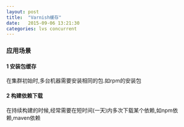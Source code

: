 ```yaml
---
layout: post
title:  "Varnish缓存"
date:   2015-09-06 13:21:30
categories: lvs concurrent
---
```


### 应用场景

#### 1 安装包缓存
在集群初始时,多台机器需要安装相同的包.如rpm的安装包

#### 2 构建依赖下载
在持续构建的时候,经常需要在短时间(一天)内多次下载某个依赖,如npm依赖,maven依赖
